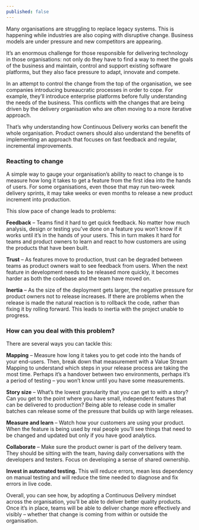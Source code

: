 ```yaml
---
published: false
---
```

Many organisations are struggling to replace legacy systems. This is happening while industries are also coping with disruptive change. Business models are under pressure and new competitors are appearing.

It’s an enormous challenge for those responsible for delivering technology in those organisations: not only do they have to find a way to meet the goals of the business and maintain, control and support existing software platforms, but they also face pressure to adapt, innovate and compete.

In an attempt to control the change from the top of the organisation, we see companies introducing bureaucratic processes in order to cope. For example, they’ll introduce enterprise platforms before fully understanding the needs of the business. This conflicts with the changes that are being driven by the delivery organisation who are often moving to a more iterative approach.

That’s why understanding how Continuous Delivery works can benefit the whole organisation. Product owners should also understand the benefits of implementing an approach that focuses on fast feedback and regular, incremental improvements.

### Reacting to change

A simple way to gauge your organisation’s ability to react to change is to measure how long it takes to get a feature from the first idea into the hands of users. For some organisations, even those that may run two-week delivery sprints, it may take weeks or even months to release a new product increment into production.

This slow pace of change leads to problems:

**Feedback** – Teams find it hard to get quick feedback. No matter how much analysis, design or testing you’ve done on a feature you won’t know if it works until it’s in the hands of your users. This in turn makes it hard for teams and product owners to learn and react to how customers are using the products that have been built.

**Trust** – As features move to production, trust can be degraded between teams as product owners wait to see feedback from users. When the next feature in development needs to be released more quickly, it becomes harder as both the codebase and the team have moved on. 

**Inertia** – As the size of the deployment gets larger, the negative pressure for product owners not to release increases. If there are problems when the release is made the natural reaction is to rollback the code, rather than fixing it by rolling forward. This leads to inertia with the project unable to progress.

### How can you deal with this problem?

There are several ways you can tackle this:

**Mapping** – Measure how long it takes you to get code into the hands of your end-users. Then, break down that measurement with a Value Stream Mapping to understand which steps in your release process are taking the most time. Perhaps it’s a handover between two environments, perhaps it’s a period of testing – you won’t know until you have some measurements. 

**Story size** – What’s the lowest granularity that you can get to with a story? Can you get to the point where you have small, independent features that can be delivered to production? Being able to release code in smaller batches can release some of the pressure that builds up with large releases.

**Measure and learn**  – Watch how your customers are using your product. When the feature is being used by real people you’ll see things that need to be changed and updated but only if you have good analytics.

**Collaborate** – Make sure the product owner is part of the delivery team. They should be sitting with the team, having daily conversations with the developers and testers. Focus on developing a sense of shared ownership.

**Invest in automated testing.** This will reduce errors, mean less dependency on manual testing and will reduce the time needed to diagnose and fix errors in live code.

Overall, you can see how, by adopting a Continuous Delivery mindset across the organisation, you’ll be able to deliver better quality products. Once it’s in place, teams will be able to deliver change more effectively and visibly – whether that change is coming from within or outside the organisation.
